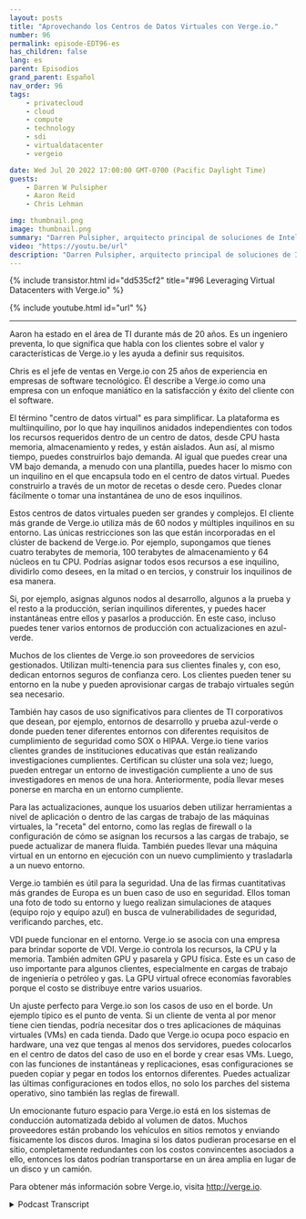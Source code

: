 ```yaml
---
layout: posts
title: "Aprovechando los Centros de Datos Virtuales con Verge.io."
number: 96
permalink: episode-EDT96-es
has_children: false
lang: es
parent: Episodios
grand_parent: Español
nav_order: 96
tags:
    - privatecloud
    - cloud
    - compute
    - technology
    - sdi
    - virtualdatacenter
    - vergeio

date: Wed Jul 20 2022 17:00:00 GMT-0700 (Pacific Daylight Time)
guests:
    - Darren W Pulsipher
    - Aaron Reid
    - Chris Lehman

img: thumbnail.png
image: thumbnail.png
summary: "Darren Pulsipher, arquitecto principal de soluciones de Intel, y Aaron Reid, ingeniero principal de sistemas de https://www.verge.io/ y Chris Lehman, vicepresidente senior de ventas, discuten casos de uso para el software de centro de datos virtual de Verge.io."
video: "https://youtu.be/url"
description: "Darren Pulsipher, arquitecto principal de soluciones de Intel, y Aaron Reid, ingeniero principal de sistemas de https://www.verge.io/ y Chris Lehman, vicepresidente senior de ventas, discuten casos de uso para el software de centro de datos virtual de Verge.io."
---
```


<div>
{% include transistor.html id="dd535cf2" title="#96 Leveraging Virtual Datacenters with Verge.io" %}

{% include youtube.html id="url" %}
</div>

---

Aaron ha estado en el área de TI durante más de 20 años. Es un ingeniero preventa, lo que significa que habla con los clientes sobre el valor y características de Verge.io y les ayuda a definir sus requisitos.

Chris es el jefe de ventas en Verge.io con 25 años de experiencia en empresas de software tecnológico. Él describe a Verge.io como una empresa con un enfoque maniático en la satisfacción y éxito del cliente con el software.

El término "centro de datos virtual" es para simplificar. La plataforma es multiinquilino, por lo que hay inquilinos anidados independientes con todos los recursos requeridos dentro de un centro de datos, desde CPU hasta memoria, almacenamiento y redes, y están aislados. Aun así, al mismo tiempo, puedes construirlos bajo demanda. Al igual que puedes crear una VM bajo demanda, a menudo con una plantilla, puedes hacer lo mismo con un inquilino en el que encapsula todo en el centro de datos virtual. Puedes construirlo a través de un motor de recetas o desde cero. Puedes clonar fácilmente o tomar una instantánea de uno de esos inquilinos.

Estos centros de datos virtuales pueden ser grandes y complejos. El cliente más grande de Verge.io utiliza más de 60 nodos y múltiples inquilinos en su entorno. Las únicas restricciones son las que están incorporadas en el clúster de backend de Verge.io. Por ejemplo, supongamos que tienes cuatro terabytes de memoria, 100 terabytes de almacenamiento y 64 núcleos en tu CPU. Podrías asignar todos esos recursos a ese inquilino, dividirlo como desees, en la mitad o en tercios, y construir los inquilinos de esa manera.

Si, por ejemplo, asignas algunos nodos al desarrollo, algunos a la prueba y el resto a la producción, serían inquilinos diferentes, y puedes hacer instantáneas entre ellos y pasarlos a producción. En este caso, incluso puedes tener varios entornos de producción con actualizaciones en azul-verde.

Muchos de los clientes de Verge.io son proveedores de servicios gestionados. Utilizan multi-tenencia para sus clientes finales y, con eso, dedican entornos seguros de confianza cero. Los clientes pueden tener su entorno en la nube y pueden aprovisionar cargas de trabajo virtuales según sea necesario.

También hay casos de uso significativos para clientes de TI corporativos que desean, por ejemplo, entornos de desarrollo y prueba azul-verde o donde pueden tener diferentes entornos con diferentes requisitos de cumplimiento de seguridad como SOX o HIPAA. Verge.io tiene varios clientes grandes de instituciones educativas que están realizando investigaciones cumplientes. Certifican su clúster una sola vez; luego, pueden entregar un entorno de investigación cumpliente a uno de sus investigadores en menos de una hora. Anteriormente, podía llevar meses ponerse en marcha en un entorno cumpliente.

Para las actualizaciones, aunque los usuarios deben utilizar herramientas a nivel de aplicación o dentro de las cargas de trabajo de las máquinas virtuales, la "receta" del entorno, como las reglas de firewall o la configuración de cómo se asignan los recursos a las cargas de trabajo, se puede actualizar de manera fluida. También puedes llevar una máquina virtual en un entorno en ejecución con un nuevo cumplimiento y trasladarla a un nuevo entorno.

Verge.io también es útil para la seguridad. Una de las firmas cuantitativas más grandes de Europa es un buen caso de uso en seguridad. Ellos toman una foto de todo su entorno y luego realizan simulaciones de ataques (equipo rojo y equipo azul) en busca de vulnerabilidades de seguridad, verificando parches, etc.

VDI puede funcionar en el entorno. Verge.io se asocia con una empresa para brindar soporte de VDI. Verge.io controla los recursos, la CPU y la memoria. También admiten GPU y pasarela y GPU física. Este es un caso de uso importante para algunos clientes, especialmente en cargas de trabajo de ingeniería o petróleo y gas. La GPU virtual ofrece economías favorables porque el costo se distribuye entre varios usuarios.

Un ajuste perfecto para Verge.io son los casos de uso en el borde. Un ejemplo típico es el punto de venta. Si un cliente de venta al por menor tiene cien tiendas, podría necesitar dos o tres aplicaciones de máquinas virtuales (VMs) en cada tienda. Dado que Verge.io ocupa poco espacio en hardware, una vez que tengas al menos dos servidores, puedes colocarlos en el centro de datos del caso de uso en el borde y crear esas VMs. Luego, con las funciones de instantáneas y replicaciones, esas configuraciones se pueden copiar y pegar en todos los entornos diferentes. Puedes actualizar las últimas configuraciones en todos ellos, no solo los parches del sistema operativo, sino también las reglas de firewall.

Un emocionante futuro espacio para Verge.io está en los sistemas de conducción automatizada debido al volumen de datos. Muchos proveedores están probando los vehículos en sitios remotos y enviando físicamente los discos duros. Imagina si los datos pudieran procesarse en el sitio, completamente redundantes con los costos convincentes asociados a ello, entonces los datos podrían transportarse en un área amplia en lugar de un disco y un camión.

Para obtener más información sobre Verge.io, visita http://verge.io.



<details>
<summary> Podcast Transcript </summary>

<p></p>

</details>
